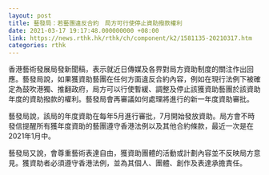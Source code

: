 ```yaml
---
layout: post
title: 藝發局：若藝團違反合約　局方可行使停止資助撥款權利
date: 2021-03-17 19:17:48.000000000 +08:00
link: https://news.rthk.hk/rthk/ch/component/k2/1581135-20210317.htm
categories: rthk
---
```


香港藝術發展局發新聞稿，表示就近日傳媒及各界對局方資助制度的關注作出回應。藝發局說，如果獲資助藝團在任何方面違反合約內容，例如在現行法例下被確定為鼓吹港獨、推翻政府，局方可以行使暫緩、調整及停止該獲資助藝團於該資助年度的資助撥款的權利。藝發局會再審議如何處理將進行的新一年度資助審批。

藝發局說，該局的年度資助在每年5月進行審批，7月開始發放資助。局方會不時發信提醒所有獲年度資助的藝團遵守香港法例以及其他合約條款，最近一次是在2021年1月中。

藝發局又說，會尊重藝術表達自由，獲資助團體的活動或計劃內容並不反映局方意見。獲資助者必須遵守香港法例，並為其個人、團體、創作及表達承擔責任。
